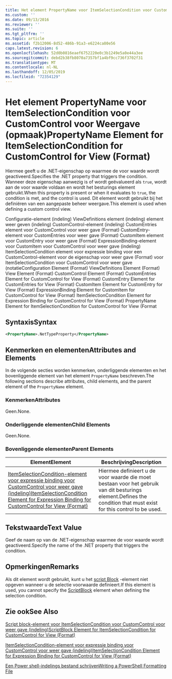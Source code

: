 ```yaml
---
title: Het element PropertyName voor ItemSelectionCondition voor CustomControl voor weer gave (indeling) | Microsoft Docs
ms.custom: ''
ms.date: 09/13/2016
ms.reviewer: ''
ms.suite: ''
ms.tgt_pltfrm: ''
ms.topic: article
ms.assetid: f2b12006-8d52-486b-91a3-e6224ca80e56
caps.latest.revision: 6
ms.openlocfilehash: 52d0b0816eaef6752220e0c3b1249e5a0e44a3ee
ms.sourcegitcommit: debd2b38fb8070a7357bf1a4bf9cc736f3702f31
ms.translationtype: MT
ms.contentlocale: nl-NL
ms.lasthandoff: 12/05/2019
ms.locfileid: "72354129"
---
```

# <a name="propertyname-element-for-itemselectioncondition-for-customcontrol-for-view-format"></a><span data-ttu-id="d8a09-102">Het element PropertyName voor ItemSelectionCondition voor CustomControl voor Weergave (opmaak)</span><span class="sxs-lookup"><span data-stu-id="d8a09-102">PropertyName Element for ItemSelectionCondition for CustomControl for View (Format)</span></span>

<span data-ttu-id="d8a09-103">Hiermee geeft u de .NET-eigenschap op waarmee de voor waarde wordt geactiveerd.</span><span class="sxs-lookup"><span data-stu-id="d8a09-103">Specifies the .NET property that triggers the condition.</span></span> <span data-ttu-id="d8a09-104">Wanneer deze eigenschap aanwezig is of wordt geëvalueerd als `true`, wordt aan de voor waarde voldaan en wordt het besturings element gebruikt.</span><span class="sxs-lookup"><span data-stu-id="d8a09-104">When this property is present or when it evaluates to `true`, the condition is met, and the control is used.</span></span> <span data-ttu-id="d8a09-105">Dit element wordt gebruikt bij het definiëren van een aangepaste beheer weergave.</span><span class="sxs-lookup"><span data-stu-id="d8a09-105">This element is used when defining a custom control view.</span></span>

<span data-ttu-id="d8a09-106">Configuratie-element (indeling) ViewDefinitions element (indeling) element weer geven (indeling) CustomControl-element (indeling) CustomEntries element voor CustomControl voor weer gave (Format) CustomEntry-element voor CustomEntries voor weer gave (Format) CustomItem element voor CustomEntry voor weer gave (Format) ExpressionBinding-element voor CustomItem voor CustomControl voor weer gave (indeling) ItemSelectionCondition element voor expressie binding voor een CustomControl-element voor de eigenschap voor weer gave (Format) voor ItemSelectionCondition voor CustomControl voor weer gave (notatie</span><span class="sxs-lookup"><span data-stu-id="d8a09-106">Configuration Element (Format) ViewDefinitions Element (Format) View Element (Format) CustomControl Element (Format) CustomEntries Element for CustomControl for View (Format) CustomEntry Element for CustomEntries for View (Format) CustomItem Element for CustomEntry for View (Format) ExpressionBinding Element for CustomItem for CustomControl for View (Format) ItemSelectionCondition Element for Expression Binding for CustomControl for View (Format) PropertyName Element for ItemSelectionCondition for CustomControl for View (Format</span></span>

## <a name="syntax"></a><span data-ttu-id="d8a09-107">Syntaxis</span><span class="sxs-lookup"><span data-stu-id="d8a09-107">Syntax</span></span>

```xml
<PropertyName>.NetTypeProperty</PropertyName>
```

## <a name="attributes-and-elements"></a><span data-ttu-id="d8a09-108">Kenmerken en elementen</span><span class="sxs-lookup"><span data-stu-id="d8a09-108">Attributes and Elements</span></span>

<span data-ttu-id="d8a09-109">In de volgende secties worden kenmerken, onderliggende elementen en het bovenliggende element van het element `PropertyName` beschreven.</span><span class="sxs-lookup"><span data-stu-id="d8a09-109">The following sections describe attributes, child elements, and the parent element of the `PropertyName` element.</span></span>

### <a name="attributes"></a><span data-ttu-id="d8a09-110">Kenmerken</span><span class="sxs-lookup"><span data-stu-id="d8a09-110">Attributes</span></span>

<span data-ttu-id="d8a09-111">Geen.</span><span class="sxs-lookup"><span data-stu-id="d8a09-111">None.</span></span>

### <a name="child-elements"></a><span data-ttu-id="d8a09-112">Onderliggende elementen</span><span class="sxs-lookup"><span data-stu-id="d8a09-112">Child Elements</span></span>

<span data-ttu-id="d8a09-113">Geen.</span><span class="sxs-lookup"><span data-stu-id="d8a09-113">None.</span></span>

### <a name="parent-elements"></a><span data-ttu-id="d8a09-114">Bovenliggende elementen</span><span class="sxs-lookup"><span data-stu-id="d8a09-114">Parent Elements</span></span>

|<span data-ttu-id="d8a09-115">Element</span><span class="sxs-lookup"><span data-stu-id="d8a09-115">Element</span></span>|<span data-ttu-id="d8a09-116">Beschrijving</span><span class="sxs-lookup"><span data-stu-id="d8a09-116">Description</span></span>|
|-------------|-----------------|
|[<span data-ttu-id="d8a09-117">ItemSelectionCondition-element voor expressie binding voor CustomControl voor weer gave (indeling)</span><span class="sxs-lookup"><span data-stu-id="d8a09-117">ItemSelectionCondition Element for Expression Binding for CustomControl for View (Format)</span></span>](./itemselectioncondition-element-for-expressionbinding-for-customcontrol-format.md)|<span data-ttu-id="d8a09-118">Hiermee definieert u de voor waarde die moet bestaan voor het gebruik van dit besturings element.</span><span class="sxs-lookup"><span data-stu-id="d8a09-118">Defines the condition that must exist for this control to be used.</span></span>|

## <a name="text-value"></a><span data-ttu-id="d8a09-119">Tekstwaarde</span><span class="sxs-lookup"><span data-stu-id="d8a09-119">Text Value</span></span>

<span data-ttu-id="d8a09-120">Geef de naam op van de .NET-eigenschap waarmee de voor waarde wordt geactiveerd.</span><span class="sxs-lookup"><span data-stu-id="d8a09-120">Specify the name of the .NET property that triggers the condition.</span></span>

## <a name="remarks"></a><span data-ttu-id="d8a09-121">Opmerkingen</span><span class="sxs-lookup"><span data-stu-id="d8a09-121">Remarks</span></span>

<span data-ttu-id="d8a09-122">Als dit element wordt gebruikt, kunt u het [script Block](./scriptblock-element-for-itemselectioncondition-for-customcontrol-for-view-format.md) -element niet opgeven wanneer u de selectie voorwaarde definieert.</span><span class="sxs-lookup"><span data-stu-id="d8a09-122">If this element is used, you cannot specify the [ScriptBlock](./scriptblock-element-for-itemselectioncondition-for-customcontrol-for-view-format.md) element when defining the selection condition.</span></span>

## <a name="see-also"></a><span data-ttu-id="d8a09-123">Zie ook</span><span class="sxs-lookup"><span data-stu-id="d8a09-123">See Also</span></span>

[<span data-ttu-id="d8a09-124">Script block-element voor ItemSelectionCondition voor CustomControl voor weer gave (indeling)</span><span class="sxs-lookup"><span data-stu-id="d8a09-124">ScriptBlock Element for ItemSelectionCondition for CustomControl for View (Format)</span></span>](./scriptblock-element-for-itemselectioncondition-for-customcontrol-for-view-format.md)

[<span data-ttu-id="d8a09-125">ItemSelectionCondition-element voor expressie binding voor CustomControl voor weer gave (indeling)</span><span class="sxs-lookup"><span data-stu-id="d8a09-125">ItemSelectionCondition Element for Expression Binding for CustomControl for View (Format)</span></span>](./itemselectioncondition-element-for-expressionbinding-for-customcontrol-format.md)

[<span data-ttu-id="d8a09-126">Een Power shell-indelings bestand schrijven</span><span class="sxs-lookup"><span data-stu-id="d8a09-126">Writing a PowerShell Formatting File</span></span>](./writing-a-powershell-formatting-file.md)
